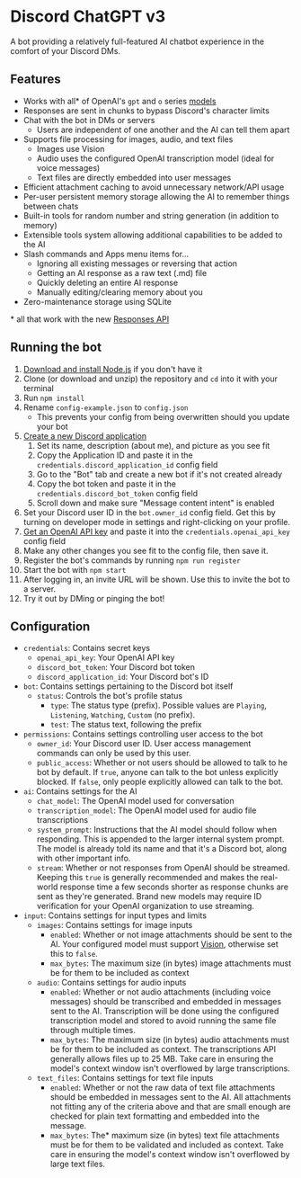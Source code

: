 # Discord ChatGPT v3
A bot providing a relatively full-featured AI chatbot experience in the comfort of your Discord DMs.

## Features
- Works with all* of OpenAI's `gpt` and `o` series [models](https://platform.openai.com/docs/models)
- Responses are sent in chunks to bypass Discord's character limits
- Chat with the bot in DMs or servers
  - Users are independent of one another and the AI can tell them apart
- Supports file processing for images, audio, and text files
  - Images use Vision
  - Audio uses the configured OpenAI transcription model (ideal for voice messages)
  - Text files are directly embedded into user messages
- Efficient attachment caching to avoid unnecessary network/API usage
- Per-user persistent memory storage allowing the AI to remember things between chats
- Built-in tools for random number and string generation (in addition to memory)
- Extensible tools system allowing additional capabilities to be added to the AI
- Slash commands and Apps menu items for...
  - Ignoring all existing messages or reversing that action
  - Getting an AI response as a raw text (.md) file
  - Quickly deleting an entire AI response
  - Manually editing/clearing memory about you
- Zero-maintenance storage using SQLite

\* all that work with the new [Responses API](https://platform.openai.com/docs/api-reference/responses/create)

## Running the bot
1. [Download and install Node.js](https://nodejs.org/en/download/) if you don't have it
2. Clone (or download and unzip) the repository and `cd` into it with your terminal
3. Run `npm install`
4. Rename `config-example.json` to `config.json`
    * This prevents your config from being overwritten should you update your bot
5. [Create a new Discord application](https://discord.com/developers/applications)
    1. Set its name, description (about me), and picture as you see fit
    2. Copy the Application ID and paste it in the `credentials.discord_application_id` config field
    3. Go to the "Bot" tab and create a new bot if it's not created already
    4. Copy the bot token and paste it in the `credentials.discord_bot_token` config field
    5. Scroll down and make sure "Message content intent" is enabled
6. Set your Discord user ID in the `bot.owner_id` config field. Get this by turning on developer mode in settings and right-clicking on your profile.
7. [Get an OpenAI API key](https://platform.openai.com/account/api-keys) and paste it into the `credentials.openai_api_key` config field
8.  Make any other changes you see fit to the config file, then save it.
9.  Register the bot's commands by running `npm run register`
10. Start the bot with `npm start`
11. After logging in, an invite URL will be shown. Use this to invite the bot to a server.
12. Try it out by DMing or pinging the bot!

## Configuration
- `credentials`: Contains secret keys
  - `openai_api_key`: Your OpenAI API key
  - `discord_bot_token`: Your Discord bot token
  - `discord_application_id`: Your Discord bot's ID
- `bot`: Contains settings pertaining to the Discord bot itself
  - `status`: Controls the bot's profile status
    - `type`: The status type (prefix). Possible values are `Playing`, `Listening`, `Watching`, `Custom` (no prefix).
    - `test`: The status text, following the prefix
- `permissions`: Contains settings controlling user access to the bot
  - `owner_id`: Your Discord user ID. User access management commands can only be used by this user.
  - `public_access`: Whether or not users should be allowed to talk to he bot by default. If `true`, anyone can talk to the bot unless explicitly blocked. If `false`, only people explicitly allowed can talk to the bot.
- `ai`: Contains settings for the AI
  - `chat_model`: The OpenAI model used for conversation
  - `transcription_model`: The OpenAI model used for audio file transcriptions
  - `system_prompt`: Instructions that the AI model should follow when responding. This is appended to the larger internal system prompt. The model is already told its name and that it's a Discord bot, along with other important info.
  - `stream`: Whether or not responses from OpenAI should be streamed. Keeping this `true` is generally recommended and makes the real-world response time a few seconds shorter as response chunks are sent as they're generated. Brand new models may require ID verification for your OpenAI organization to use streaming.
- `input`: Contains settings for input types and limits
  - `images`: Contains settings for image inputs
    - `enabled`: Whether or not image attachments should be sent to the AI. Your configured model must support [Vision](https://platform.openai.com/docs/guides/images-vision?api-mode=responses#analyze-images), otherwise set this to `false`.
    - `max_bytes`: The maximum size (in bytes) image attachments must be for them to be included as context
  - `audio`: Contains settings for audio inputs
    - `enabled`: Whether or not audio attachments (including voice messages) should be transcribed and embedded in messages sent to the AI. Transcription will be done using the configured transcription model and stored to avoid running the same file through multiple times.
    - `max_bytes`: The maximum size (in bytes) audio attachments must be for them to be included as context. The transcriptions API generally allows files up to 25 MB. Take care in ensuring the model's context window isn't overflowed by large transcriptions.
  - `text_files`: Contains settings for text file inputs
    - `enabled`: Whether or not the raw data of text file attachments should be embedded in messages sent to the AI. All attachments not fitting any of the criteria above and that are small enough are checked for plain text formatting and embedded into the message.
    - `max_bytes`: The* maximum size (in bytes) text file attachments must be for them to be validated and included as context. Take care in ensuring the model's context window isn't overflowed by large text files.